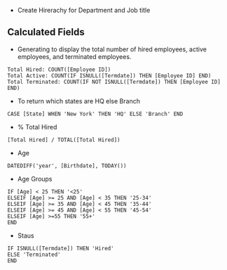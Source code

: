 - Create Hirerachy for Department and Job title

## Calculated Fields
- Generating to display the total number of hired employees, active employees, and terminated employees.
```
Total Hired: COUNT([Employee ID])
Total Active: COUNT(IF ISNULL([Termdate]) THEN [Employee ID] END)
Total Terminated: COUNT(IF NOT ISNULL([Termdate]) THEN [Employee ID] END)
```

- To return which states are HQ else Branch
```
CASE [State] WHEN 'New York' THEN 'HQ' ELSE 'Branch' END
```

- % Total Hired
```
[Total Hired] / TOTAL([Total Hired])
```

- Age
```
DATEDIFF('year', [Birthdate], TODAY())
```

- Age Groups
```
IF [Age] < 25 THEN '<25' 
ELSEIF [Age] >= 25 AND [Age] < 35 THEN '25-34'
ELSEIF [Age] >= 35 AND [Age] < 45 THEN '35-44'
ELSEIF [Age] >= 45 AND [Age] < 55 THEN '45-54'
ELSEIF [Age] >=55 THEN '55+'
END
```

- Staus
```
IF ISNULL([Termdate]) THEN 'Hired'
ELSE 'Terminated'
END
```
